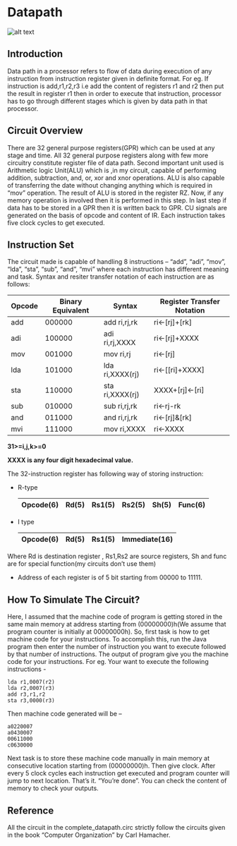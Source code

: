# Datapath

![alt text](https://github.com/vivekingh/Datapath/blob/master/data_path.png)

## Introduction

Data path in a processor refers to flow of data during execution of any instruction from instruction register given in definite format. For eg. If instruction is add,r1,r2,r3 i.e add the content of registers r1 and r2 then put the result in register r1 then in order to execute that instruction, processor has to go through different stages which is given by data path in that processor.

## Circuit Overview

There are 32 general purpose registers(GPR) which can be used at any stage and time. All 32 general purpose registers along with few more circuitry constitute register file of data path. Second important unit used is Arithmetic logic Unit(ALU) which is ,in my circuit, capable of performing addition, subtraction, and, or, xor and xnor operations. ALU is also capable of transferring the date without changing anything which is required in “mov” operation. The result of ALU is stored in the register RZ. Now, if any memory operation is involved then it is performed in this step. In last step if data has to be stored in a GPR then it is written back to GPR. CU signals are generated on the basis of opcode and content of IR. Each instruction takes five clock cycles to get executed. 

## Instruction Set

The circuit made is capable  of handling 8 instructions – “add”, “adi”, “mov”, “lda”, “sta”, “sub”, “and”, “mvi” where each instruction has different meaning and task. Syntax and resiter transfer notation of each instruction are as follows:

| Opcode | Binary Equivalent | Syntax | Register Transfer Notation |
| --- | --- | --- | --- |
| add | 000000 | add ri,rj,rk | ri<-[rj]+[rk] |
| adi |100000 | adi ri,rj,XXXX | ri<-[rj]+XXXX |
| mov | 001000 | mov ri,rj | ri<-[rj] |
| lda | 101000 | lda ri,XXXX(rj) | ri<-[[ri]+XXXX] |
| sta | 110000 | sta ri,XXXX(rj) | XXXX+[rj]<-[ri] |
| sub | 010000 | sub ri,rj,rk | ri<-rj-rk |
| and | 011000 | and ri,rj,rk | ri<-[rj]&[rk] |
| mvi | 111000 | mov ri,XXXX | ri<-XXXX

**31>=i,j,k>=0**

**XXXX is any four digit hexadecimal value.**

The 32-instruction register has following way of storing instruction:
* R-type

    | Opcode(6) | Rd(5) | Rs1(5) | Rs2(5) | Sh(5) | Func(6) |
    | --- | --- | --- | --- | --- | --- |

* I type

    | Opcode(6) | Rd(5) | Rs1(5) | Immediate(16) |
    | --- | --- | --- | --- |
    
Where Rd is destination register , Rs1,Rs2 are source registers, Sh and func are for special function(my circuits don’t use them)

* Address of each register is of 5 bit starting from 00000 to 11111.


## How To Simulate The Circuit?

Here, I assumed that the machine code of program is getting stored in the same main memory at address starting from (00000000)h(We assume that program counter is initially at 00000000h). 
So, first task is how to get machine code for your instructions. To accomplish this, run the Java program then enter the number of instruction you want to execute followed by that number of instructions. The output of program give you the machine code for your instructions. For eg.
Your want to execute the following instructions -

    lda r1,0007(r2)
    lda r2,0007(r3)
    add r3,r1,r2
    sta r3,0000(r3)
    
Then machine code generated will be –

    a0220007
    a0430007
    00611000
    c0630000
    
Next task is to store these machine code manually in main memory at consecutive location starting from (00000000)h.
Then give clock. After every 5 clock cycles each instruction get executed and program counter will jump to next location. That’s it. “You’re done”. You can check the content of memory to check your outputs.

## Reference

All the circuit in the complete_datapath.circ strictly follow the circuits given in the book “Computer Organization” by Carl Hamacher.

